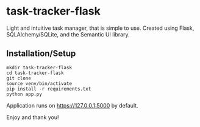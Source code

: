 # task-tracker-flask
Light and intuitive task manager, that is simple to use. Created using Flask, SQLAlchemy/SQLite, and the Semantic UI library.
## Installation/Setup

```
mkdir task-tracker-flask
cd task-tracker-flask
git clone
source venv/bin/activate
pip install -r requirements.txt
python app.py
```

Application runs on https://127.0.0.1:5000 by default.

Enjoy and thank you!
